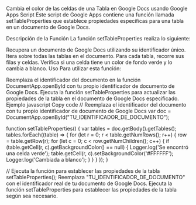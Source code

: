 Cambia el color de las celdas de una Tabla en Google Docs usando Google Apps Script
Este script de Google Apps contiene una función llamada setTableProperties que establece propiedades específicas para una tabla en un documento de Google Docs.

Descripción de la Función
La función setTableProperties realiza lo siguiente:

Recupera un documento de Google Docs utilizando su identificador único.
Itera sobre todas las tablas en el documento.
Para cada tabla, recorre sus filas y celdas.
Verifica si una celda tiene un color de fondo verde y lo cambia a blanco.
Uso
Para utilizar esta función:

Reemplaza el identificador del documento en la función DocumentApp.openById con tu propio identificador de documento de Google Docs.
Ejecuta la función setTableProperties para actualizar las propiedades de la tabla en el documento de Google Docs especificado.
Ejemplo
javascript
Copy code
// Reemplaza el identificador del documento con tu propio identificador de documento de Google Docs
var doc = DocumentApp.openById("TU_IDENTIFICADOR_DE_DOCUMENTO");

function setTableProperties() {
  var tables = doc.getBody().getTables();
  tables.forEach((table) => {
    for (let r = 0; r < table.getNumRows(); r++) {
      row = table.getRow(r);
      for (let c = 0; c < row.getNumChildren(); c++) {
        if (table.getCell(r, c).getBackgroundColor() == null) {
          Logger.log('Se encontró una celda verde');
          table.getCell(r, c).setBackgroundColor('#FFFFFF');
          Logger.log('Cambiada a blanco');
        }
      }
    }
  });
}

// Ejecuta la función para establecer las propiedades de la tabla
setTableProperties();
Reemplaza "TU_IDENTIFICADOR_DE_DOCUMENTO" con el identificador real de tu documento de Google Docs. Ejecuta la función setTableProperties para establecer las propiedades de la tabla según sea necesario.
